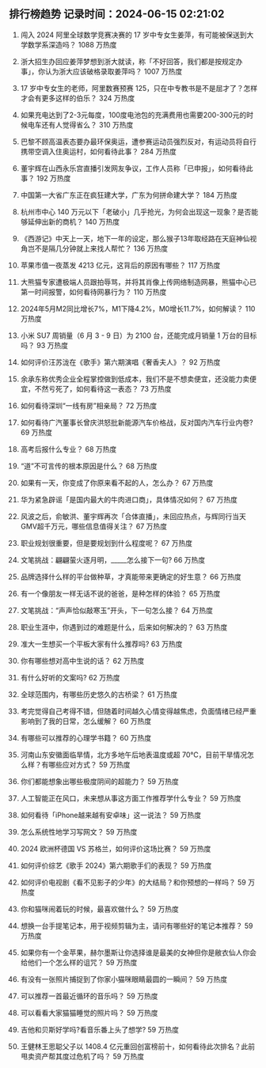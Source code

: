 
## 排行榜趋势 记录时间：2024-06-15 02:21:02
  
  1. 闯入 2024 阿里全球数学竞赛决赛的 17 岁中专女生姜萍，有可能被保送到大学数学系深造吗？ 1088 万热度
    
  2. 浙大招生办回应姜萍梦想到浙大就读，称「不好回答，我们都是按规定办事」，你认为浙大应该破格录取姜萍吗？ 1007 万热度
    
  3. 17 岁中专女生的老师，阿里数赛预赛 125，只在中专教书是不是屈才了？怎样才会有更多这样的伯乐？ 324 万热度
    
  4. 如果充电达到了2-3元每度，100度电池包的充满费用也需要200-300元的时候电车还有人觉得省么？ 310 万热度
    
  5. 巴黎不顾高温表态要办最环保奥运，遭参赛运动员强烈反对，有运动员将自行携带空调入住奥运村，如何看待此事？ 284 万热度
    
  6. 董宇辉在山西永乐宫直播引发网友争议，工作人员称「已申报」，如何看待此事？ 192 万热度
    
  7. 中国第一大省广东正在疯狂建大学，广东为何拼命建大学？ 184 万热度
    
  8. 杭州市中心 140 万元以下「老破小」几乎抢光，为何会出现这一现象？是否能够延伸出新的商机？ 140 万热度
    
  9. 《西游记》中天上一天，地下一年的设定，那么猴子13年取经路在天庭神仙视角岂不是隔几分钟就上来找人帮忙？ 136 万热度
    
  10. 苹果市值一夜蒸发 4213 亿元，这背后的原因有哪些？ 117 万热度
    
  11. 大熊猫专家遭极端人员跟拍辱骂，并将其肖像上传网络制造网暴，熊猫中心已第一时间报警，如何看待网暴行为？ 110 万热度
    
  12. 2024年5月M2同比增长7%，M1下降4.2%，M0增长11.7%，如何解读？ 110 万热度
    
  13. 小米 SU7 周销量（6 月 3 - 9 日）为 2100 台，还能完成月销量 1 万台的目标吗？ 93 万热度
    
  14. 如何评价汪苏泷在《歌手》第六期演唱《奢香夫人》？ 92 万热度
    
  15. 余承东称优秀企业全程掌控做到低成本，我们不是不想卖便宜，还没能力卖便宜，不然亏死了，如何看待这一表态？ 73 万热度
    
  16. 如何看待深圳“一线有房”相亲局？ 72 万热度
    
  17. 如何看待广汽董事长曾庆洪怒批新能源汽车价格战，反对国内汽车行业内卷? 69 万热度
    
  18. 高考后报什么专业？ 68 万热度
    
  19. “道”不可言传的根本原因是什么？ 68 万热度
    
  20. 如果有一天，你变成了你原来看不起的人，怎么办？ 67 万热度
    
  21. 华为紧急辟谣「是国内最大的牛肉进口商」，具体情况如何？ 67 万热度
    
  22. 风波之后，俞敏洪、董宇辉再次「合体直播」，未回应热点，与辉同行当天GMV超千万元，哪些信息值得关注？ 67 万热度
    
  23. 职业规划很重要，但是要规划到什么程度呢？ 67 万热度
    
  24. 文笔挑战：翩翩萤火逐月明，_____怎么接下一句? 66 万热度
    
  25. 品牌选择什么样的平台做种草，才真能带来更确定的好生意？ 66 万热度
    
  26. 有一个像朋友一样无话不说的爸爸，是种怎样的体验？ 65 万热度
    
  27. 文笔挑战：“声声恰似敲寒玉”开头，下一句怎么接？ 64 万热度
    
  28. 职业生涯中，你遇到过的难题是什么，后来如何解决的？ 63 万热度
    
  29. 准大一生想买一个平板大家有什么推荐吗? 63 万热度
    
  30. 你有哪些想对高中生说的话？ 62 万热度
    
  31. 有什么好听的文案吗? 62 万热度
    
  32. 全球范围内，有哪些历史悠久的古桥梁？ 61 万热度
    
  33. 考完觉得自己考得不错，但随着时间越久心情变得越焦虑，负面情绪已经严重影响到了我的日常，怎么缓解？ 60 万热度
    
  34. 有哪些可以推荐的心理学书籍？ 60 万热度
    
  35. 河南山东安徽面临旱情，北方多地午后地表温度或超 70℃，目前干旱情况怎么样？有哪些应对方式？ 59 万热度
    
  36. 你们都能想象出哪些极度阴间的超能力？ 59 万热度
    
  37. 人工智能正在风口，未来想从事这方面工作推荐学什么专业？ 59 万热度
    
  38. 如何看待「iPhone越来越有安卓味」这一说法？ 59 万热度
    
  39. 怎么系统性地学习写网文？ 59 万热度
    
  40. 2024 欧洲杯德国 VS 苏格兰，如何评价这场比赛？ 59 万热度
    
  41. 如何评价综艺《歌手 2024》第六期歌手们的表现？ 59 万热度
    
  42. 如何评价电视剧《看不见影子的少年》的大结局？和你预想的一样吗？ 59 万热度
    
  43. 你和猫咪闹着玩的时候，最喜欢做什么？ 59 万热度
    
  44. 想换一台手提笔记本，用于视频剪辑为主，请问有哪些好的笔记本推荐？ 59 万热度
    
  45. 如果你有一个金苹果，赫尔墨斯让你选择谁是最美的女神但你是敝衣仙人你会给他们一个怎么样的诅咒？ 59 万热度
    
  46. 有没有一张照片捕捉到了你家小猫咪眼睛最圆的一瞬间？ 59 万热度
    
  47. 可以推荐一首最近循环的音乐吗？ 59 万热度
    
  48. 可以看看大家猫猫睡觉的照片吗？ 59 万热度
    
  49. 吉他和贝斯好学吗?看音乐番上头了想学? 59 万热度
    
  50. 王健林王思聪父子以 1408.4 亿元重回创富榜前十，如何看待此次排名？此前甩卖资产帮其度过危机了吗？ 59 万热度
    